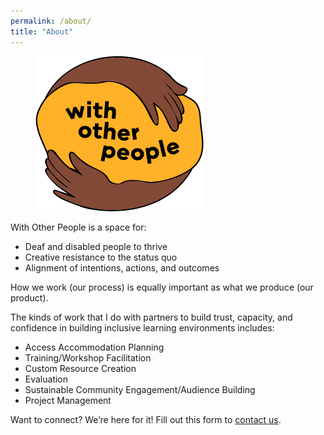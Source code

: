 ```yaml
---
permalink: /about/
title: "About"
---
```


<figure>
	<a href="/assets/images/Asset 3.png"><img src="/assets/images/Asset 3.png"></a>
</figure>

With Other People is a space for:
- Deaf and disabled people to thrive
- Creative resistance to the status quo
- Alignment of intentions, actions, and outcomes

How we work (our process) is equally important as what we produce (our product).

The kinds of work that I do with partners to build trust, capacity, and confidence in building inclusive learning environments includes:
- Access Accommodation Planning
- Training/Workshop Facilitation 
- Custom Resource Creation
- Evaluation
- Sustainable Community Engagement/Audience Building
- Project Management

Want to connect? We’re here for it! Fill out this form to [contact us](https://docs.google.com/forms/d/e/1FAIpQLScYUwz1dyZwHYLtPj62WUYyKYm-JzbmtO6W9y--lScmc1JzGA/viewform?usp=sf_link).
